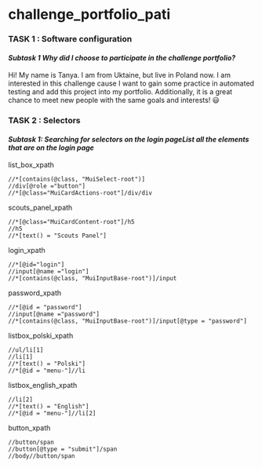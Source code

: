 # challenge_portfolio_pati
 
 
### **TASK 1 : Software configuration**

#### _Subtask 1 Why did I choose to participate in the challenge portfolio?_

  Hi! My name is Tanya. I am from Uktaine, but live in Poland now. I am interested in this challenge cause I want to gain some practice in automated testing and add this 
project into my portfolio. Additionally, it is a great chance to meet new people with the same goals and interests! 😃


  
### **TASK 2 : Selectors**

#### _Subtask 1: Searching for selectors on the login pageList all the elements that are on the login page_


list_box_xpath
```
//*[contains(@class, "MuiSelect-root")]
//div[@role ="button"]
//*[@class="MuiCardActions-root"]/div/div
```

scouts_panel_xpath
```
//*[@class="MuiCardContent-root"]/h5
//h5
//*[text() = "Scouts Panel"]
```

login_xpath
```
//*[@id="login"]
//input[@name ="login"]
//*[contains(@class, "MuiInputBase-root")]/input
```

password_xpath
```
//*[@id = "password"]
//input[@name ="password"]
//*[contains(@class, "MuiInputBase-root")]/input[@type = "password"]
```
listbox_polski_xpath
```
//ul/li[1]
//li[1]
//*[text() = "Polski"]
//*[@id = "menu-"]//li
```
listbox_english_xpath
```
//li[2]
//*[text() = "English"]
//*[@id = "menu-"]//li[2]
```
button_xpath
```
//button/span
//button[@type = "submit"]/span
//body//button/span
```


